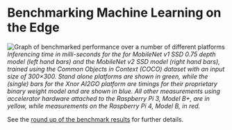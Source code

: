 # Benchmarking Machine Learning on the Edge

![Graph of benchmarked performance over a number of different platforms](documentation/images/graph.png "Inferencing time in milli-seconds for the for MobileNet v1 SSD 0.75 depth model (left hand bars) and the MobileNet v2 SSD model (right hand bars), trained using the Common Objects in Context (COCO) dataset with an input size of 300×300. Stand alone platforms are shown in green, while the (single) bars for the Xnor AI2GO platform are timings for their proprietary binary weight model and are shown in blue. All other measurements using accelerator hardware attached to the Raspberry Pi 3, Model B+, are in yellow, while measurements on the Raspberry Pi 4, Model B, in red.")
_Inferencing time in milli-seconds for the for MobileNet v1 SSD 0.75 depth model (left hand bars) and the MobileNet v2 SSD model (right hand bars), trained using the Common Objects in Context (COCO) dataset with an input size of 300×300. Stand alone platforms are shown in green, while the (single) bars for the Xnor AI2GO platform are timings for their proprietary binary weight model and are shown in blue. All other measurements using accelerator hardware attached to the Raspberry Pi 3, Model B+, are in yellow, while measurements on the Raspberry Pi 4, Model B, in red._

See the [round up of the benchmark results](https://aallan.medium.com/the-big-benchmarking-roundup-a561fbfe8719) for further details.

##